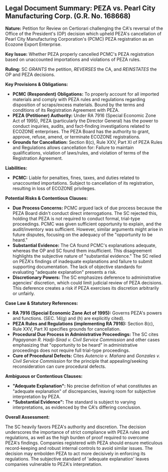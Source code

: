 ## Legal Document Summary: PEZA vs. Pearl City Manufacturing Corp. (G.R. No. 168668)

**Nature:** Petition for Review on Certiorari challenging the CA's reversal of the Office of the President's (OP) decision which upheld PEZA's cancellation of Pearl City Manufacturing Corporation's (PCMC) PEZA registration as an Ecozone Export Enterprise.

**Key Issue:** Whether PEZA properly cancelled PCMC's PEZA registration based on unaccounted importations and violations of PEZA rules.

**Ruling:** SC *GRANTS* the petition, *REVERSES* the CA, and *REINSTATES* the OP and PEZA decisions.

**Key Provisions & Obligations:**

*   **PCMC (Respondent) Obligations:** To properly account for all imported materials and comply with PEZA rules and regulations regarding disposition of scraps/excess materials. Bound by the terms and conditions of its Registration Agreement with PEZA.
*   **PEZA (Petitioner) Authority:** Under RA 7916 (Special Economic Zone Act of 1995), PEZA (particularly the Director General) has the power to conduct inquiries, audits, and fact-finding investigations related to ECOZONE enterprises.  The PEZA Board has the authority to grant, approve, refuse, amend, or terminate ECOZONE registrations.
*   **Grounds for Cancellation:** Section 8(c), Rule XXV, Part XI of PEZA Rules and Regulations allows cancellation for: Failure to maintain qualifications, violation of laws/rules, and violation of terms of the Registration Agreement.

**Liabilities:**

*   **PCMC:** Liable for penalties, fines, taxes, and duties related to unaccounted importations.  Subject to cancellation of its registration, resulting in loss of ECOZONE privileges.

**Potential Risks & Contentious Clauses:**

*   **Due Process Concerns:**  PCMC argued lack of due process because the PEZA Board didn't conduct direct interrogations. The SC rejected this, holding that PEZA is not required to conduct formal, trial-type proceedings.  PCMC was given sufficient opportunity to explain, and the audit/inventory was sufficient. However, similar arguments might arise in future disputes, focusing on the adequacy of the "opportunity to be heard."
*   **Substantial Evidence:** The CA found PCMC's explanations adequate, whereas the OP and SC found them insufficient. This disagreement highlights the subjective nature of "substantial evidence." The SC relied on PEZA's findings of inadequate explanations and failure to submit supporting documentation. The lack of objective standards for evaluating "adequate explanation" presents a risk.
*   **Discretionary Powers:** The SC emphasizes deference to administrative agencies' discretion, which could limit judicial review of PEZA decisions. This deference creates a risk if PEZA exercises its discretion arbitrarily or unfairly.

**Case Law & Statutory References:**

*   **RA 7916 (Special Economic Zone Act of 1995):** Governs PEZA's powers and functions. (SEC. 14(g) and (h) are explicitly cited).
*   **PEZA Rules and Regulations (implementing RA 7916):** Section 8(c), Rule XXV, Part XI specifies grounds for cancellation.
*   **Procedural Due Process in Administrative Proceedings:** The SC cites *Pagayanan R. Hadji-Sirad v. Civil Service Commission* and other cases emphasizing that "opportunity to be heard" in administrative proceedings does not require full trial-type proceedings.
*   **Cure of Procedural Defects:** Cites *Autencio v. Mañara* and *Gonzales v. Civil Service Commission* for the principle that appealing/seeking reconsideration can cure procedural defects.

**Ambiguous or Contentious Clauses:**

*   **"Adequate Explanation":** No precise definition of what constitutes an "adequate explanation" of discrepancies, leaving room for subjective interpretation by PEZA.
*   **"Substantial Evidence":** The standard is subject to varying interpretations, as evidenced by the CA's differing conclusion.

**Overall Assessment:**

The SC heavily favors PEZA's authority and discretion. The decision underscores the importance of strict compliance with PEZA rules and regulations, as well as the high burden of proof required to overcome PEZA's findings. Companies registered with PEZA should ensure meticulous record-keeping and robust internal controls to avoid similar issues. The decision may embolden PEZA to act more decisively in enforcing its regulations. The subjective standard of 'adequate explanation' leaves companies vulnerable to PEZA's interpretation.
